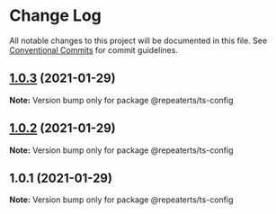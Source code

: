 # Change Log

All notable changes to this project will be documented in this file.
See [Conventional Commits](https://conventionalcommits.org) for commit guidelines.

## [1.0.3](https://github.com/repeaterts/utilities/compare/@repeaterts/ts-config@1.0.2...@repeaterts/ts-config@1.0.3) (2021-01-29)

**Note:** Version bump only for package @repeaterts/ts-config





## [1.0.2](https://github.com/repeaterts/utilities/compare/@repeaterts/ts-config@1.0.1...@repeaterts/ts-config@1.0.2) (2021-01-29)

**Note:** Version bump only for package @repeaterts/ts-config





## 1.0.1 (2021-01-29)

**Note:** Version bump only for package @repeaterts/ts-config
